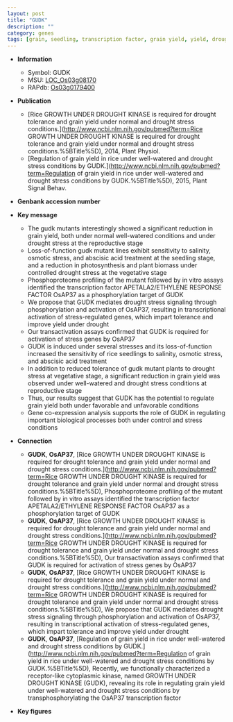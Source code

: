 ```yaml
---
layout: post
title: "GUDK"
description: ""
category: genes
tags: [grain, seedling, transcription factor, grain yield, yield, drought, vegetative, reproductive, photosynthesis, tolerance, stress, biomass, drought stress, drought stress , ethylene response, abscisic acid, seedlings]
---
```


* **Information**  
    + Symbol: GUDK  
    + MSU: [LOC_Os03g08170](http://rice.plantbiology.msu.edu/cgi-bin/ORF_infopage.cgi?orf=LOC_Os03g08170)  
    + RAPdb: [Os03g0179400](http://rapdb.dna.affrc.go.jp/viewer/gbrowse_details/irgsp1?name=Os03g0179400)  

* **Publication**  
    + [Rice GROWTH UNDER DROUGHT KINASE is required for drought tolerance and grain yield under normal and drought stress conditions.](http://www.ncbi.nlm.nih.gov/pubmed?term=Rice GROWTH UNDER DROUGHT KINASE is required for drought tolerance and grain yield under normal and drought stress conditions.%5BTitle%5D), 2014, Plant Physiol.
    + [Regulation of grain yield in rice under well-watered and drought stress conditions by GUDK.](http://www.ncbi.nlm.nih.gov/pubmed?term=Regulation of grain yield in rice under well-watered and drought stress conditions by GUDK.%5BTitle%5D), 2015, Plant Signal Behav.

* **Genbank accession number**  

* **Key message**  
    + The gudk mutants interestingly showed a significant reduction in grain yield, both under normal well-watered conditions and under drought stress at the reproductive stage
    + Loss-of-function gudk mutant lines exhibit sensitivity to salinity, osmotic stress, and abscisic acid treatment at the seedling stage, and a reduction in photosynthesis and plant biomass under controlled drought stress at the vegetative stage
    + Phosphoproteome profiling of the mutant followed by in vitro assays identified the transcription factor APETALA2/ETHYLENE RESPONSE FACTOR OsAP37 as a phosphorylation target of GUDK
    + We propose that GUDK mediates drought stress signaling through phosphorylation and activation of OsAP37, resulting in transcriptional activation of stress-regulated genes, which impart tolerance and improve yield under drought
    + Our transactivation assays confirmed that GUDK is required for activation of stress genes by OsAP37
    + GUDK is induced under several stresses and its loss-of-function increased the sensitivity of rice seedlings to salinity, osmotic stress, and abscisic acid treatment
    + In addition to reduced tolerance of gudk mutant plants to drought stress at vegetative stage, a significant reduction in grain yield was observed under well-watered and drought stress conditions at reproductive stage
    + Thus, our results suggest that GUDK has the potential to regulate grain yield both under favorable and unfavorable conditions
    + Gene co-expression analysis supports the role of GUDK in regulating important biological processes both under control and stress conditions

* **Connection**  
    + __GUDK__, __OsAP37__, [Rice GROWTH UNDER DROUGHT KINASE is required for drought tolerance and grain yield under normal and drought stress conditions.](http://www.ncbi.nlm.nih.gov/pubmed?term=Rice GROWTH UNDER DROUGHT KINASE is required for drought tolerance and grain yield under normal and drought stress conditions.%5BTitle%5D), Phosphoproteome profiling of the mutant followed by in vitro assays identified the transcription factor APETALA2/ETHYLENE RESPONSE FACTOR OsAP37 as a phosphorylation target of GUDK
    + __GUDK__, __OsAP37__, [Rice GROWTH UNDER DROUGHT KINASE is required for drought tolerance and grain yield under normal and drought stress conditions.](http://www.ncbi.nlm.nih.gov/pubmed?term=Rice GROWTH UNDER DROUGHT KINASE is required for drought tolerance and grain yield under normal and drought stress conditions.%5BTitle%5D), Our transactivation assays confirmed that GUDK is required for activation of stress genes by OsAP37
    + __GUDK__, __OsAP37__, [Rice GROWTH UNDER DROUGHT KINASE is required for drought tolerance and grain yield under normal and drought stress conditions.](http://www.ncbi.nlm.nih.gov/pubmed?term=Rice GROWTH UNDER DROUGHT KINASE is required for drought tolerance and grain yield under normal and drought stress conditions.%5BTitle%5D), We propose that GUDK mediates drought stress signaling through phosphorylation and activation of OsAP37, resulting in transcriptional activation of stress-regulated genes, which impart tolerance and improve yield under drought
    + __GUDK__, __OsAP37__, [Regulation of grain yield in rice under well-watered and drought stress conditions by GUDK.](http://www.ncbi.nlm.nih.gov/pubmed?term=Regulation of grain yield in rice under well-watered and drought stress conditions by GUDK.%5BTitle%5D), Recently, we functionally characterized a receptor-like cytoplasmic kinase, named GROWTH UNDER DROUGHT KINASE (GUDK), revealing its role in regulating grain yield under well-watered and drought stress conditions by transphosphorylating the OsAP37 transcription factor

* **Key figures**  


